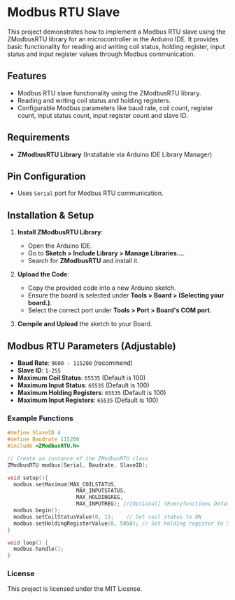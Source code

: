 # Modbus RTU Slave

This project demonstrates how to implement a Modbus RTU slave using the ZModbusRTU library for an microcontroller in the Arduino IDE. It provides basic functionality for reading and writing coil status, holding register, input status and input register values through Modbus communication.

## Features
- Modbus RTU slave functionality using the ZModbusRTU library.
- Reading and writing coil status and holding registers.
- Configurable Modbus parameters like baud rate, coil count, register count, input status count, input register count and slave ID.

## Requirements
- **ZModbusRTU Library** (Installable via Arduino IDE Library Manager)

## Pin Configuration
- Uses `Serial` port for Modbus RTU communication.

## Installation & Setup

1. **Install ZModbusRTU Library**:
   - Open the Arduino IDE.
   - Go to **Sketch > Include Library > Manage Libraries...**.
   - Search for **ZModbusRTU** and install it.

2. **Upload the Code**:
   - Copy the provided code into a new Arduino sketch.
   - Ensure the board is selected under **Tools > Board > (Selecting your board.)**.
   - Select the correct port under **Tools > Port > Board's COM port**.

3. **Compile and Upload** the sketch to your Board.

## Modbus RTU Parameters (Adjustable)
- **Baud Rate**: `9600 - 115200` (recommend)
- **Slave ID**: `1-255`
- **Maximum Coil Status**: `65535` (Default is 100)
- **Maximum Input Status**: `65535` (Default is 100)
- **Maximum Holding Registers**: `65535` (Default is 100)
- **Maximum Input Registers**: `65535` (Default is 100)

### Example Functions
```cpp
#define SlaveID 4
#define Baudrate 115200
#include <ZModbusRTU.h>

// Create an instance of the ZModbusRTU class
ZModbusRTU modbus(Serial, Baudrate, SlaveID);

void setup(){
  modbus.setMaximum(MAX_COILSTATUS, 
                      MAX_INPUTSTATUS, 
                      MAX_HOLDINGREG, 
                      MAX_INPUTREG); //[Optional] (Everyfunctions Default = 100)
  modbus.begin();
  modbus.setCoilStatusValue(0, 1);    // Set coil status to ON
  modbus.setHoldingRegisterValue(0, 5050); // Set holding register to 5050
}

void loop() {
  modbus.handle();  
}

```

### License
This project is licensed under the MIT License.
